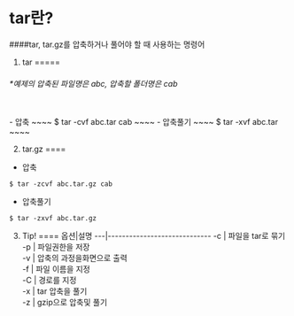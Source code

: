 tar란?
====
####tar, tar.gz를 압축하거나 풀어야 할 때 사용하는 명령어

1. tar
=====
###### *예제의 압축된 파일명은 abc, 압축할 폴더명은 cab
<br>
- 압축
~~~~
$ tar -cvf abc.tar cab
~~~~
- 압축풀기
~~~~
$ tar -xvf abc.tar
~~~~
<br>

2. tar.gz
====
- 압축
~~~~
$ tar -zcvf abc.tar.gz cab
~~~~
- 압축풀기
~~~~
$ tar -zxvf abc.tar.gz
~~~~

3. Tip!
====
옵션|설명
---|-----------------------------
-c | 파일을 tar로 묶기<br>
-p | 파일권한을 저장<br>
-v | 압축의 과정을화면으로 출력<br>
-f | 파일 이름을 지정<br>
-C | 경로를 지정<br>
-x | tar 압축을 풀기<br>
-z | gzip으로 압축및 풀기<br>
